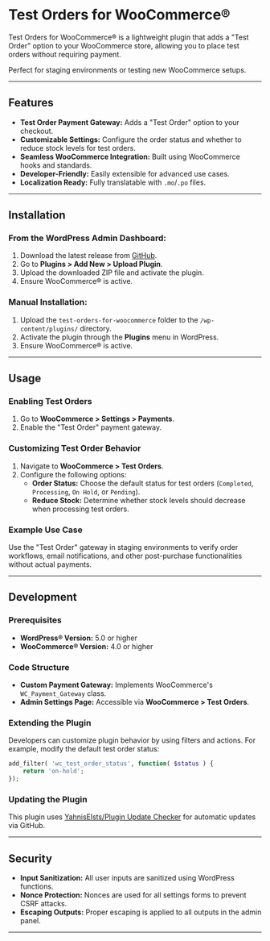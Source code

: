 # Test Orders for WooCommerce®

Test Orders for WooCommerce® is a lightweight plugin that adds a "Test Order" option to your WooCommerce store, allowing you to place test orders without requiring payment. 

Perfect for staging environments or testing new WooCommerce setups.

---

## Features

- **Test Order Payment Gateway:** Adds a "Test Order" option to your checkout.
- **Customizable Settings:** Configure the order status and whether to reduce stock levels for test orders.
- **Seamless WooCommerce Integration:** Built using WooCommerce hooks and standards.
- **Developer-Friendly:** Easily extensible for advanced use cases.
- **Localization Ready:** Fully translatable with `.mo`/`.po` files.

---

## Installation

### From the WordPress Admin Dashboard:

1. Download the latest release from [GitHub](https://github.com/robertdevore/test-orders-for-woocommerce/).
2. Go to **Plugins > Add New > Upload Plugin**.
3. Upload the downloaded ZIP file and activate the plugin.
4. Ensure WooCommerce® is active.

### Manual Installation:

1. Upload the `test-orders-for-woocommerce` folder to the `/wp-content/plugins/` directory.
2. Activate the plugin through the **Plugins** menu in WordPress.
3. Ensure WooCommerce® is active.

---

## Usage

### Enabling Test Orders

1. Go to **WooCommerce > Settings > Payments**.
2. Enable the "Test Order" payment gateway.

### Customizing Test Order Behavior

1. Navigate to **WooCommerce > Test Orders**.
2. Configure the following options:
   - **Order Status:** Choose the default status for test orders (`Completed`, `Processing`, `On Hold`, or `Pending`).
   - **Reduce Stock:** Determine whether stock levels should decrease when processing test orders.

### Example Use Case

Use the "Test Order" gateway in staging environments to verify order workflows, email notifications, and other post-purchase functionalities without actual payments.

---

## Development

### Prerequisites

- **WordPress® Version:** 5.0 or higher  
- **WooCommerce® Version:** 4.0 or higher  

### Code Structure

- **Custom Payment Gateway:** Implements WooCommerce's `WC_Payment_Gateway` class.
- **Admin Settings Page:** Accessible via **WooCommerce > Test Orders**.

### Extending the Plugin

Developers can customize plugin behavior by using filters and actions. For example, modify the default test order status:

```php
add_filter( 'wc_test_order_status', function( $status ) {
    return 'on-hold';
});
```

### Updating the Plugin

This plugin uses [YahnisElsts/Plugin Update Checker](https://github.com/YahnisElsts/plugin-update-checker) for automatic updates via GitHub.

* * *

## Security

- **Input Sanitization:** All user inputs are sanitized using WordPress functions.
- **Nonce Protection:** Nonces are used for all settings forms to prevent CSRF attacks.
- **Escaping Outputs:** Proper escaping is applied to all outputs in the admin panel.
* * *
